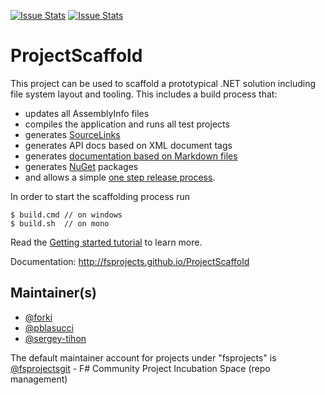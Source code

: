 [![Issue Stats](http://issuestats.com/github/theor/ScaffoldTest/badge/issue)](http://issuestats.com/github/theor/ScaffoldTest)
[![Issue Stats](http://issuestats.com/github/theor/ScaffoldTest/badge/pr)](http://issuestats.com/github/theor/ScaffoldTest)

# ProjectScaffold

This project can be used to scaffold a prototypical .NET solution including file system layout and tooling. This includes a build process that:

* updates all AssemblyInfo files
* compiles the application and runs all test projects
* generates [SourceLinks](https://github.com/ctaggart/SourceLink)
* generates API docs based on XML document tags
* generates [documentation based on Markdown files](http://fsprojects.github.io/ProjectScaffold/writing-docs.html)
* generates [NuGet](http://www.nuget.org) packages
* and allows a simple [one step release process](http://fsprojects.github.io/ProjectScaffold/release-process.html).

In order to start the scaffolding process run

    $ build.cmd // on windows
    $ build.sh  // on mono

Read the [Getting started tutorial](http://fsprojects.github.io/ProjectScaffold/index.html#Getting-started) to learn more.

Documentation: http://fsprojects.github.io/ProjectScaffold

## Maintainer(s)

- [@forki](https://github.com/forki)
- [@pblasucci](https://github.com/pblasucci)
- [@sergey-tihon](https://github.com/sergey-tihon)

The default maintainer account for projects under "fsprojects" is [@fsprojectsgit](https://github.com/fsprojectsgit) - F# Community Project Incubation Space (repo management)

